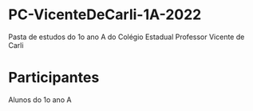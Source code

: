 # PC-VicenteDeCarli-1A-2022
Pasta de estudos do 1o ano A do Colégio Estadual Professor Vicente de Carli

# Participantes
Alunos do 1o ano A
